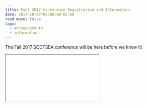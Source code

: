 ```yaml
---
title: Fall 2017 Conference Registration and Information
date: 2017-10-07T00:00:00-05:00
read_more: false
tags:
  - announcements
  - information
---
```

The Fall 2017 SCDTSEA conference will be here before we know it!

<div class="pdf-container">
  <iframe src="/static/img/pdf/2017_conference_details.pdf"></iframe>
</div>
